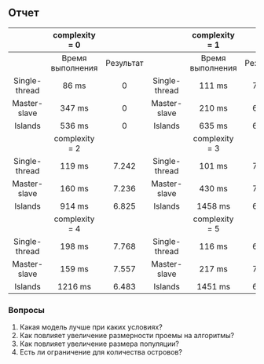 ## Отчет

|               | complexity = 0   |                 |               | complexity = 1   |           |
|:-------------:|:----------------:| :--------------:|:-------------:|:----------------:|:---------:|
|               | Время выполнения | Результат       |               | Время выполнения | Результат |
| Single-thread | 86 ms            | 0               | Single-thread | 111 ms           | 7.063     |
| Master-slave  | 347 ms           | 0               | Master-slave  | 210 ms           | 6.712     |
| Islands       | 536 ms           | 0               | Islands       | 635 ms           | 6.786     |
|               | complexity = 2   |                 |               | complexity = 3   |           |
| Single-thread | 119 ms           | 7.242           | Single-thread | 101 ms           | 7.701     |
| Master-slave  | 160 ms           | 7.236           | Master-slave  | 430 ms           | 7.693     |
| Islands       | 914 ms           | 6.825           | Islands       | 1458 ms          | 6.956     |
|               | complexity = 4   |                 |               | complexity = 5   |           |
| Single-thread | 198 ms           | 7.768           | Single-thread | 116 ms           | 6.969     |
| Master-slave  | 159 ms           | 7.557           | Master-slave  | 217 ms           | 7.465     |
| Islands       | 1216 ms          | 6.483           | Islands       | 1451 ms          | 6.872     |

### Вопросы
1. Какая модель лучше при каких условиях?
2. Как повлияет увеличение размерности проемы на алгоритмы?
3. Как повлияет увеличение размера популяции?
4. Есть ли ограничение для количества островов?
